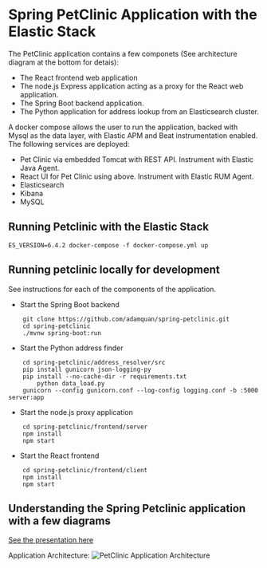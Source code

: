 # Spring PetClinic Application with the Elastic Stack

The PetClinic application contains a few componets (See architecture diagram at the bottom for detais):

- The React frontend web application
- The node.js Express application acting as a proxy for the React web application.
- The Spring Boot backend application.
- The Python application for address lookup from an Elasticsearch cluster.

A docker compose allows the user to run the application, backed with Mysql as the data layer, with Elastic APM and Beat instrumentation enabled. The following services are deployed:

- Pet Clinic via embedded Tomcat with REST API. Instrument with Elastic Java Agent.
- React UI for Pet Clinic using above. Instrument with Elastic RUM Agent.
- Elasticsearch
- Kibana
- MySQL

## Running Petclinic with the Elastic Stack

`ES_VERSION=6.4.2 docker-compose -f docker-compose.yml up`

## Running petclinic locally for development

See instructions for each of the components of the application.

- Start the Spring Boot backend

```
	git clone https://github.com/adamquan/spring-petclinic.git
	cd spring-petclinic
	./mvnw spring-boot:run
```

- Start the Python address finder

```
	cd spring-petclinic/address_resolver/src
	pip install gunicorn json-logging-py
	pip install --no-cache-dir -r requirements.txt
        python data_load.py
	gunicorn --config gunicorn.conf --log-config logging.conf -b :5000 server:app
```

- Start the node.js proxy application

```
	cd spring-petclinic/frontend/server
	npm install
	npm start
```

- Start the React frontend

```
	cd spring-petclinic/frontend/client
	npm install
	npm start
```

## Understanding the Spring Petclinic application with a few diagrams
<a href="https://speakerdeck.com/michaelisvy/spring-petclinic-sample-application">See the presentation here</a>

Application Architecture: 
![PetClinic Application Architecture](https://github.com/adamquan/spring-petclinic/blob/master/images/architecture.png)
